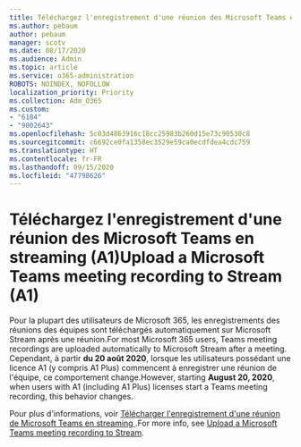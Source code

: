 ```yaml
---
title: Téléchargez l'enregistrement d'une réunion des Microsoft Teams en streaming (A1)
ms.author: pebaum
author: pebaum
manager: scotv
ms.date: 08/17/2020
ms.audience: Admin
ms.topic: article
ms.service: o365-administration
ROBOTS: NOINDEX, NOFOLLOW
localization_priority: Priority
ms.collection: Adm_O365
ms.custom:
- "6184"
- "9002643"
ms.openlocfilehash: 5c03d4863916c18cc25983b260d15e73c90530c8
ms.sourcegitcommit: c6692ce0fa1358ec3529e59ca0ecdfdea4cdc759
ms.translationtype: HT
ms.contentlocale: fr-FR
ms.lasthandoff: 09/15/2020
ms.locfileid: "47798626"
---
```

# <a name="upload-a-microsoft-teams-meeting-recording-to-stream-a1"></a><span data-ttu-id="59533-102">Téléchargez l'enregistrement d'une réunion des Microsoft Teams en streaming (A1)</span><span class="sxs-lookup"><span data-stu-id="59533-102">Upload a Microsoft Teams meeting recording to Stream (A1)</span></span>

<span data-ttu-id="59533-103">Pour la plupart des utilisateurs de Microsoft 365, les enregistrements des réunions des équipes sont téléchargés automatiquement sur Microsoft Stream après une réunion.</span><span class="sxs-lookup"><span data-stu-id="59533-103">For most Microsoft 365 users, Teams meeting recordings are uploaded automatically to Microsoft Stream after a meeting.</span></span> <span data-ttu-id="59533-104">Cependant, à partir   **du 20 août 2020**, lorsque les utilisateurs possédant une licence A1 (y compris A1 Plus) commencent à enregistrer une réunion de l'équipe, ce comportement change.</span><span class="sxs-lookup"><span data-stu-id="59533-104">However, starting  **August 20, 2020**, when users with A1 (including A1 Plus) licenses start a Teams meeting recording, this behavior changes.</span></span>  

<span data-ttu-id="59533-105">Pour plus d'informations, voir [Télécharger l'enregistrement d'une réunion de Microsoft Teams en streaming ](https://docs.microsoft.com/stream/portal-upload-teams-meeting-recording).</span><span class="sxs-lookup"><span data-stu-id="59533-105">For more info, see [Upload a Microsoft Teams meeting recording to Stream](https://docs.microsoft.com/stream/portal-upload-teams-meeting-recording).</span></span>